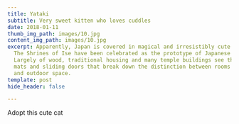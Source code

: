 ```yaml
---
title: Yataki
subtitle: Very sweet kitten who loves cuddles
date: 2018-01-11
thumb_img_path: images/10.jpg
content_img_path: images/10.jpg
excerpt: Apparently, Japan is covered in magical and irresistibly cute animal sanctuaries.
  The Shrines of Ise have been celebrated as the prototype of Japanese architecture.
  Largely of wood, traditional housing and many temple buildings see the use of tatami
  mats and sliding doors that break down the distinction between rooms and indoor
  and outdoor space.
template: post
hide_header: false

---
```

Adopt this cute cat